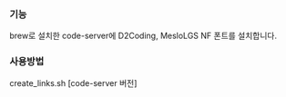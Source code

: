### 기능
brew로 설치한 code-server에 D2Coding, MesloLGS NF 폰트를 설치합니다.

### 사용방법
create_links.sh [code-server 버전]
